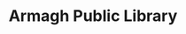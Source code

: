 ---
title: "Armagh Public Library"
address: "Armagh Public Library, Armagh Publuic Library 43 Abbey Street, Armagh, Co. Armagh, BT61 7DY"
tel: "+44 (0)28 3752 3142"
county: "Armagh"
category: "Libraries"
type: "Content"
lat: "54.34937286376953"
lng: "-6.657351016998291"
---